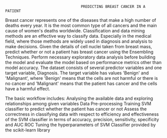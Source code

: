                                       PREDICTING BREAST CANCER IN A PATIENT

   Breast cancer represents one of the diseases that make a high number of deaths every year. It is the most common type of all cancers and the main cause of women's deaths worldwide. Classification and data mining methods are an effective way to classify data. Especially in the medical field, where those methods are widely used in diagnosis and analysis to make decisions.
     Given the details of cell nuclei taken from breast mass, predict whether or not a patient has breast cancer using the Ensembling Techniques. Perform necessary exploratory data analysis before building the model and evaluate the model based on performance metrics other than model accuracy.
     The dataset consists of several predictor variables and one target variable, Diagnosis. The target variable has values 'Benign' and 'Malignant', where 'Benign' means that the cells are not harmful or there is no cancer and 'Malignant' means that the patient has cancer and the cells have a harmful effect.
     
The basic workflow includes:  Analysing the available data and exploring relationships among given variables
                              Data Pre-processing
                              Training SVM classifier to predict whether the patient has cancer or not
                              Assess the correctness in classifying data with respect to efficiency and effectiveness of
                              the SVM classifier in terms of accuracy, precision, sensitivity, specificity and AUC ROC
                              Tuning the hyperparameters of SVM Classifier provided by the scikit-learn library
